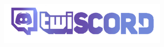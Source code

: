 ![Twiscord](https://raw.githubusercontent.com/Samathingamajig/Twiscord/master/twiscord-big-logo.png)
